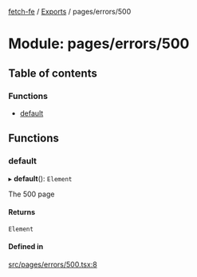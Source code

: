 [fetch-fe](../README.md) / [Exports](../modules.md) / pages/errors/500

# Module: pages/errors/500

## Table of contents

### Functions

- [default](pages_errors_500.md#default)

## Functions

### default

▸ **default**(): `Element`

The 500 page

#### Returns

`Element`

#### Defined in

[src/pages/errors/500.tsx:8](https://github.com/SimoneLazier/fetch-fe/blob/9486deb/src/pages/errors/500.tsx#L8)
